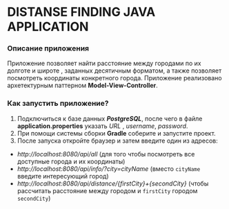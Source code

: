 # DISTANSE FINDING JAVA APPLICATION

### Описание приложения
Приложение позволяет найти расстояние между городами по их долготе и широте , заданных десятичным форматом, а также позволяет посмотреть координаты конкретного города. Приложение реализовано архетектурным паттерном **Model-View-Controller**.
### Как запустить приложение?
1. Подключиться к базе данных ***PostgreSQL***, после чего в файле **application.properties** указать *URL* , *username*, *password*.
2. При помощи системы сборки **Gradle** соберите и запустите проект.
3. После запуска откройте браузер и затем введите один из адресов:
* _http://localhost:8080/api/all_ (для того чтобы посмотреть все доступные города и их координаты)
* _http://localhost:8080/api/info/?city=cityName_ (вместо `cityName` введите интересующий город)
* _http://localhost:8080/api/distance/{firstCity}+{secondCity}_ (чтобы рассчитать расстояние между городом и `firstCity` городом `secondCity`)

